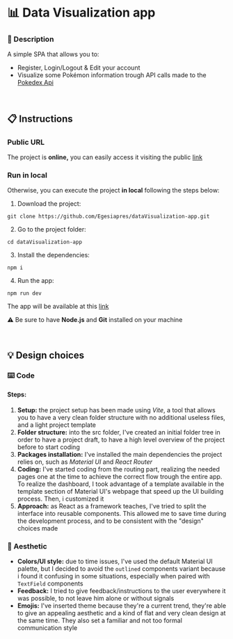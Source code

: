 # 📊 Data Visualization app

### 🎯 Description

A simple SPA that allows you to:

- Register, Login/Logout & Edit your account
- Visualize some Pokémon information trough API calls made to the [Pokedex Api](https://pokeapi.co/)

<br>

## 📋 Instructions

### Public URL
The project is **online,** you can easily access it visiting the public [link](https://egesiapres.github.io/dataVisualization-app/)


### Run in local
Otherwise, you can execute the project **in local** following the steps below:

1. Download the project:

```
git clone https://github.com/Egesiapres/dataVisualization-app.git
```

2. Go to the project folder:

```
cd dataVisualization-app
```

3. Install the dependencies:

```
npm i
```

4. Run the app:

```
npm run dev
```

The app will be available at this [link](http://localhost:5173/dataVisualization-app/)

⚠️ Be sure to have **Node.js** and **Git** installed on your machine

<br>

## 💡 Design choices

### ⌨️ Code

#### Steps:

1. **Setup:** the project setup has been made using *Vite*, a tool that allows you to have a very clean folder structure with no additional useless files, and a light project template
2. **Folder structure:** into the src folder, I've created an initial folder tree in order to have a project draft, to have a high level overview of the project before to start coding
3. **Packages installation:** I've installed the main dependencies the project relies on, such as *Material UI* and *React Router*
4. **Coding:** I've started coding from the routing part, realizing the needed pages one at the time to achieve the correct flow trough the entire app. To realize the dashboard, I took advantage of a template available in the template section of Material UI's webpage that speed up the UI building process. Then, i customized it
5. **Approach:** as React as a framework teaches, I've tried to split the interface into reusable components. This allowed me to save time during the development process, and to be consistent with the "design" choices made

### 🎨 Aesthetic

- **Colors/UI style:** due to time issues, I've used the default Material UI palette, but I decided to avoid the `outlined` components variant because i found it confusing in some situations, especially when paired with `TextField` components
- **Feedback:** I tried to give feedback/instructions to the user everywhere it was possible, to not leave him alone or without signals
- **Emojis:** I've inserted theme because they're a current trend, they're able to give an appealing aesthetic and a kind of flat and very clean design at the same time. They also set a familiar and not too formal communication style
